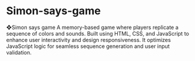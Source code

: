 # Simon-says-game
❖Simon says game
A memory-based game where players replicate a sequence of colors and sounds. Built using HTML,
CSS, and JavaScript to enhance user interactivity and design responsiveness. It optimizes JavaScript
logic for seamless sequence generation and user input validation.
